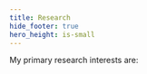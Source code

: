 ```yaml
---
title: Research
hide_footer: true
hero_height: is-small
---
```



My primary research interests are:

<!--

- Microbial i
-
- C
-->
